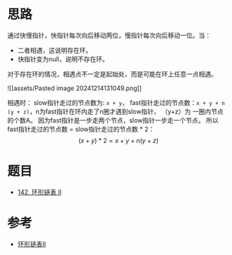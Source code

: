 
# 思路

通过快慢指针，快指针每次向后移动两位，慢指针每次向后移动一位。当：
- 二者相遇，这说明存在环。
- 快指针变为null，说明不存在环。

对于存在环的情况，相遇点不一定是起始处，而是可能在环上任意一点相遇。

![[assets/Pasted image 20241214131049.png]]

相遇时： slow指针走过的节点数为: `x + y`， fast指针走过的节点数：`x + y + n (y + z)`，n为fast指针在环内走了n圈才遇到slow指针， （y+z）为 一圈内节点的个数A。
因为fast指针是一步走两个节点，slow指针一步走一个节点， 所以 fast指针走过的节点数 = slow指针走过的节点数 * 2：
$$
(x + y) * 2 = x + y + n (y + z)
$$


# 题目

- [142. 环形链表 II](https://leetcode.cn/problems/linked-list-cycle-ii/)
# 参考

- [环形链表II](https://programmercarl.com/0142.%E7%8E%AF%E5%BD%A2%E9%93%BE%E8%A1%A8II.html)
